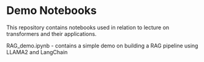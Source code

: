 # Demo Notebooks

This repository contains notebooks used in relation to lecture on transformers and their applications.

RAG_demo.ipynb - contains a simple demo on building a RAG pipeline using LLAMA2 and LangChain

